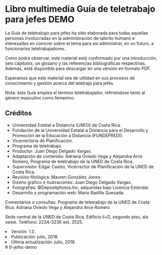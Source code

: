 # Libro multimedia Guía de teletrabajo para jefes DEMO
La Guía de teletrabajo para jefes ha sido elaborada para todas aquellas personas involucradas en la
administración de talento humano e interesadas en conocer sobre el tema para así administrar, en un futuro,
a funcionarios teletrabajadores.

Como podrá observar, este material está conformado por una introducción, seis capítulos, un glosario y las 
referencias bibliográficas respectivas. Además, está disponible para descargar en una versión en formato PDF.

Esperamos que este material sea de utilidad en sus procesos de conocimiento y gestión acerca del teletrajo para jefes.

Nota: esta Guía emplea el término teletrabajador, refiriéndose tanto al género masculino como femenino.

## Créditos
* Universidad Estatal a Distancia (UNED) de Costa Rica.
* Fundación de la Universidad Estatal a Distancia para el Desarrollo y Promoción de la Educación a Distancia (FUNDEPREDI).
* Vicerrectoría de Planificación.
* Programa de teletrabajo.
* Productor: Juan Diego Delgado Vargas.
* Adaptación de contenido: Adriana Oviedo Vega y Alejandra Arce Romero, Programa de teletrabajo de la UNED de Costa Rica.
* Supervisión: Edgar Castro, Vicerrector de Planificación de la UNED de Costa Rica.
* Revisión filológica: Mauren González Jones.
* Diseño gráfico e ilustraciones: Juan Diego Delgado Vargas.
* Fotografías: ©Depositphotos.Inc, adquiridas bajo Licencia Estándar.
* Desarrollo y programación web: Mario Badilla Quesada.

Comentarios o consultas:
Programa de teletrabajo de la UNED de Costa Rica.
Adriana Oviedo Vega y Alejandra Arce Romero

Sede central de la UNED de Costa Rica, Edificio Ii+D, segundo piso, ala oeste.
Teléfono: 2234-3236 ext. 3525.

<li>Versión: 1.0.</li>
<li>Publicación: julio, 2018.</li>
<li>Última actualización: julio, 2018.</li>
# tt-jefes-demo
